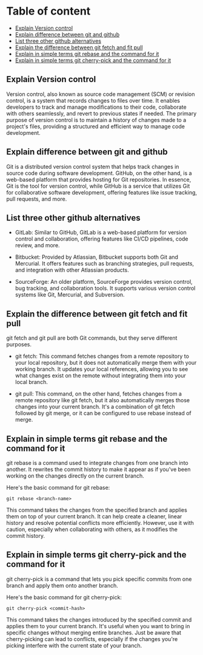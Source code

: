 # Table of content

- [Explain Version control](#explain-version-control)
- [Explain difference between git and github](#difference-btw-git&github)
- [List three other github alternatives](#other-github-alternativest)
- [Explain the difference between git fetch and fit pull](#Explain-the-difference-between-git-fetch-and-fit-pull)
- [Explain in simple terms git rebase and the command for it](#Explain-in-simple-terms-git-rebase-and-the-command-for-it)
- [Explain in simple terms git cherry-pick and the command for it](#Explain-in-simple-terms-git-cherry-pick-and-the-command-for-it)

## Explain Version control

Version control, also known as source code management (SCM) or revision control, is a system that records changes to files over time. It enables developers to track and manage modifications to their code, collaborate with others seamlessly, and revert to previous states if needed. The primary purpose of version control is to maintain a history of changes made to a project's files, providing a structured and efficient way to manage code development.

## Explain difference between git and github

Git is a distributed version control system that helps track changes in source code during software development. GitHub, on the other hand, is a web-based platform that provides hosting for Git repositories. In essence, Git is the tool for version control, while GitHub is a service that utilizes Git for collaborative software development, offering features like issue tracking, pull requests, and more.

## List three other github alternatives

- GitLab: Similar to GitHub, GitLab is a web-based platform for version control and collaboration, offering features like CI/CD pipelines, code review, and more.

- Bitbucket: Provided by Atlassian, Bitbucket supports both Git and Mercurial. It offers features such as branching strategies, pull requests, and integration with other Atlassian products.

- SourceForge: An older platform, SourceForge provides version control, bug tracking, and collaboration tools. It supports various version control systems like Git, Mercurial, and Subversion.

## Explain the difference between git fetch and fit pull

git fetch and git pull are both Git commands, but they serve different purposes.

- git fetch: This command fetches changes from a remote repository to your local repository, but it does not automatically merge them with your working branch. It updates your local references, allowing you to see what changes exist on the remote without integrating them into your local branch.

- git pull: This command, on the other hand, fetches changes from a remote repository like git fetch, but it also automatically merges those changes into your current branch. It's a combination of git fetch followed by git merge, or it can be configured to use rebase instead of merge.

## Explain in simple terms git rebase and the command for it

git rebase is a command used to integrate changes from one branch into another. It rewrites the commit history to make it appear as if you've been working on the changes directly on the current branch.

Here's the basic command for git rebase:

`git rebase <branch-name>`

This command takes the changes from the specified branch and applies them on top of your current branch. It can help create a cleaner, linear history and resolve potential conflicts more efficiently. However, use it with caution, especially when collaborating with others, as it modifies the commit history.

## Explain in simple terms git cherry-pick and the command for it

git cherry-pick is a command that lets you pick specific commits from one branch and apply them onto another branch.

Here's the basic command for git cherry-pick:

`git cherry-pick <commit-hash>`

This command takes the changes introduced by the specified commit and applies them to your current branch. It's useful when you want to bring in specific changes without merging entire branches. Just be aware that cherry-picking can lead to conflicts, especially if the changes you're picking interfere with the current state of your branch.
